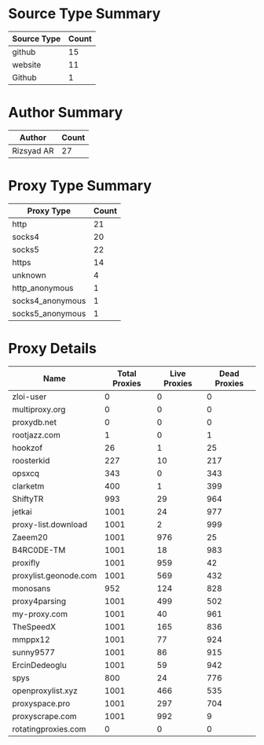 # Source Type Summary

| Source Type | Count |
|-------------|-------|
| github | 15 |
| website | 11 |
| Github | 1 |


# Author Summary

| Author | Count |
|--------|-------|
| Rizsyad AR | 27 |


# Proxy Type Summary

| Proxy Type | Count |
|------------|-------|
| http | 21 |
| socks4 | 20 |
| socks5 | 22 |
| https | 14 |
| unknown | 4 |
| http_anonymous | 1 |
| socks4_anonymous | 1 |
| socks5_anonymous | 1 |


# Proxy Details

| Name | Total Proxies | Live Proxies | Dead Proxies |
|------|---------------|--------------|---------------|
| zloi-user | 0 | 0 | 0 |
| multiproxy.org | 0 | 0 | 0 |
| proxydb.net | 0 | 0 | 0 |
| rootjazz.com | 1 | 0 | 1 |
| hookzof | 26 | 1 | 25 |
| roosterkid | 227 | 10 | 217 |
| opsxcq | 343 | 0 | 343 |
| clarketm | 400 | 1 | 399 |
| ShiftyTR | 993 | 29 | 964 |
| jetkai | 1001 | 24 | 977 |
| proxy-list.download | 1001 | 2 | 999 |
| Zaeem20 | 1001 | 976 | 25 |
| B4RC0DE-TM | 1001 | 18 | 983 |
| proxifly | 1001 | 959 | 42 |
| proxylist.geonode.com | 1001 | 569 | 432 |
| monosans | 952 | 124 | 828 |
| proxy4parsing | 1001 | 499 | 502 |
| my-proxy.com | 1001 | 40 | 961 |
| TheSpeedX | 1001 | 165 | 836 |
| mmppx12 | 1001 | 77 | 924 |
| sunny9577 | 1001 | 86 | 915 |
| ErcinDedeoglu | 1001 | 59 | 942 |
| spys | 800 | 24 | 776 |
| openproxylist.xyz | 1001 | 466 | 535 |
| proxyspace.pro | 1001 | 297 | 704 |
| proxyscrape.com | 1001 | 992 | 9 |
| rotatingproxies.com | 0 | 0 | 0 |

